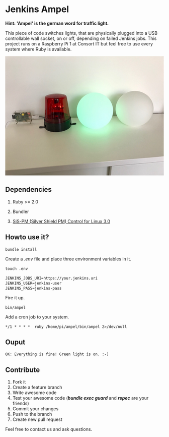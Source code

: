 # Jenkins Ampel

**Hint: 'Ampel' is the german word for traffic light.**

This piece of code switches lights, that are physically plugged into a USB controllable wall socket, on or off, depending on failed Jenkins jobs. This project runs on a Raspberry Pi 1 at Consort IT but feel free to use every system where Ruby is available.

![Screenshot](jenkins-light.jpg)

## Dependencies

1. Ruby >= 2.0

2. Bundler

3. [SiS-PM  (Silver Shield PM) Control for Linux 3.0](http://sispmctl.sourceforge.net/)

## Howto use it?

```
bundle install
```

Create a *.env* file and place three environment variables in it.

```
touch .env
```

```
JENKINS_JOBS_URI=https://your.jenkins.uri
JENKINS_USER=jenkins-user
JENKINS_PASS=jenkins-pass
```

Fire it up.

```
bin/ampel
```

Add a cron job to your system.

```
*/1 * * * *  ruby /home/pi/ampel/bin/ampel 2>/dev/null
```

## Ouput

```
OK: Everything is fine! Green light is on. :-)
```

## Contribute

1. Fork it
2. Create a feature branch
3. Write awesome code
4. Test your awesome code (***bundle exec guard*** and ***rspec*** are your friends)
5. Commit your changes
6. Push to the branch
7. Create new pull request

Feel free to contact us and ask questions.
